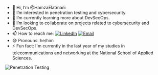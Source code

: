 - 👋 Hi, I’m @HamzaElatmani
- 👀 I’m interested in penetration testing and cybersecurity.
- 🌱 I’m currently learning more about DevSecOps.
- 💞️ I’m looking to collaborate on projects related to cybersecurity and DevSecOps.
- 📫 How to reach me: 
  [![LinkedIn](https://img.shields.io/badge/-LinkedIn-blue?style=flat-square&logo=linkedin&logoColor=white)]([https://www.linkedin.com/in/your-profile](https://www.linkedin.com/in/hamza-elatmani-296944214/)) 
  [![Email](https://img.shields.io/badge/-Email-red?style=flat-square&logo=gmail&logoColor=white)](mailto:your-email@example.com)
- 😄 Pronouns: he/him
- ⚡ Fun fact: I'm currently in the last year of my studies in telecommunications and networking at the National School of Applied Sciences.

![Penetration Testing](https://img.shields.io/badge/-Penetration%20Testing-000000?style=flat-square&logo=hackaday&logoColor=white)

<!---
HamzaElatmani/HamzaElatmani is a ✨ special ✨ repository because its `README.md` (this file) appears on your GitHub profile.
You can click the Preview link to take a look at your changes.
--->
